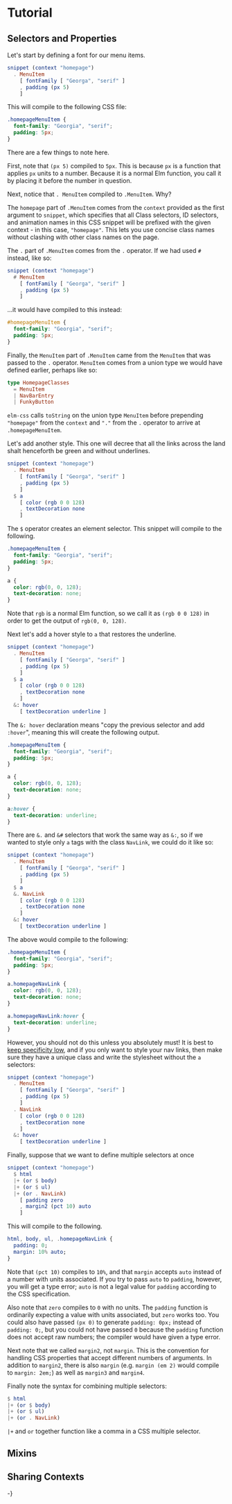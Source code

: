 # Tutorial

## Selectors and Properties

Let's start by defining a font for our menu items.

```elm
snippet (context "homepage")
  . MenuItem
    [ fontFamily [ "Georga", "serif" ]
    , padding (px 5)
    ]
```

This will compile to the following CSS file:

```css
.homepageMenuItem {
  font-family: "Georgia", "serif";
  padding: 5px;
}
```

There are a few things to note here.

First, note that `(px 5)` compiled to `5px`. This is because `px` is a function
that applies `px` units to a number. Because it is a normal Elm function, you
call it by placing it before the number in question.

Next, notice that `. MenuItem` compiled to `.MenuItem`. Why?

The `homepage` part of `.MenuItem` comes from the `context`
provided as the first argument to `snippet`, which specifies that all
Class selectors, ID selectors, and animation names in this CSS snippet
will be prefixed with the given context - in this case, `"homepage"`. This
lets you use concise class names without clashing with other class names on the
page.

The `.` part of `.MenuItem` comes from the `.` operator. If we had used
`#` instead, like so:

```elm
snippet (context "homepage")
  # MenuItem
    [ fontFamily [ "Georga", "serif" ]
    , padding (px 5)
    ]
```

...it would have compiled to this instead:

```css
#homepageMenuItem {
  font-family: "Georgia", "serif";
  padding: 5px;
}
```

Finally, the `MenuItem` part of `.MenuItem` came from the `MenuItem`
that was passed to the `.` operator. `MenuItem` comes from a union type we
would have defined earlier, perhaps like so:

```elm
type HomepageClasses
  = MenuItem
  | NavBarEntry
  | FunkyButton
```

`elm-css` calls `toString` on the union type `MenuItem` before prepending
`"homepage"` from the `context` and `"."` from the `.` operator to arrive at
`.homepageMenuItem`.

Let's add another style. This one will decree that all the links across the land
shalt henceforth be green and without underlines.

```elm
snippet (context "homepage")
  . MenuItem
    [ fontFamily [ "Georga", "serif" ]
    , padding (px 5)
    ]
  $ a
    [ color (rgb 0 0 128)
    , textDecoration none
    ]
```

The `$` operator creates an element selector. This snippet will compile to
the following.

```css
.homepageMenuItem {
  font-family: "Georgia", "serif";
  padding: 5px;
}

a {
  color: rgb(0, 0, 128);
  text-decoration: none;
}
```

Note that `rgb` is a normal Elm function, so we call it as `(rgb 0 0 128)`
in order to get the output of `rgb(0, 0, 128)`.

Next let's add a hover style to `a` that restores the underline.

```elm
snippet (context "homepage")
  . MenuItem
    [ fontFamily [ "Georga", "serif" ]
    , padding (px 5)
    ]
  $ a
    [ color (rgb 0 0 128)
    , textDecoration none
    ]
  &: hover
    [ textDecoration underline ]
```

The `&: hover` declaration means "copy the previous selector and add `:hover`",
meaning this will create the following output.

```css
.homepageMenuItem {
  font-family: "Georgia", "serif";
  padding: 5px;
}

a {
  color: rgb(0, 0, 128);
  text-decoration: none;
}

a:hover {
  text-decoration: underline;
}
```

There are `&.` and `&#` selectors that work the same way as `&:`, so if we
wanted to style only `a` tags with the class `NavLink`, we could do it like so:

```elm
snippet (context "homepage")
  . MenuItem
    [ fontFamily [ "Georga", "serif" ]
    , padding (px 5)
    ]
  $ a
  &. NavLink
    [ color (rgb 0 0 128)
    , textDecoration none
    ]
  &: hover
    [ textDecoration underline ]
```

The above would compile to the following:

```css
.homepageMenuItem {
  font-family: "Georgia", "serif";
  padding: 5px;
}

a.homepageNavLink {
  color: rgb(0, 0, 128);
  text-decoration: none;
}

a.homepageNavLink:hover {
  text-decoration: underline;
}
```

However, you should not do this unless you absolutely must! It is best to
[keep specificity low](https://css-tricks.com/strategies-keeping-css-specificity-low/),
and if you only want to style your nav links, then make sure they have a
unique class and write the stylesheet without the `a` selectors:

```elm
snippet (context "homepage")
  . MenuItem
    [ fontFamily [ "Georga", "serif" ]
    , padding (px 5)
    ]
  . NavLink
    [ color (rgb 0 0 128)
    , textDecoration none
    ]
  &: hover
    [ textDecoration underline ]
```

Finally, suppose that we want to define multiple selectors at once

```elm
snippet (context "homepage")
  $ html
  |+ (or $ body)
  |+ (or $ ul)
  |+ (or . NavLink)
    [ padding zero
    , margin2 (pct 10) auto
    ]
```

This will compile to the following.

```elm
html, body, ul, .homepageNavLink {
  padding: 0;
  margin: 10% auto;
}
```

Note that `(pct 10)` compiles to `10%`, and that `margin` accepts `auto` instead
of a number with units associated. If you try to pass `auto` to `padding`,
however, you will get a type error; `auto` is not a legal value for `padding`
according to the CSS specification.

Also note that `zero` compiles to `0` with no units. The `padding` function
is ordinarily expecting a value with units associated, but `zero` works too.
You could also have passed `(px 0)` to generate `padding: 0px;` instead of
`padding: 0;`, but you could not have passed `0` because the `padding`
function does not accept raw numbers; the compiler would have given a type error.

Next note that we called `margin2`, not `margin`. This is the convention for
handling CSS properties that accept different numbers of arguments. In addition
to `margin2`, there is also `margin` (e.g. `margin (em 2)` would compile to
`margin: 2em;`) as well as `margin3` and `margin4`.

Finally note the syntax for combining multiple selectors:

```elm
$ html
|+ (or $ body)
|+ (or $ ul)
|+ (or . NavLink)
```

`|+` and `or` together function like a comma in a CSS multiple selector.

## Mixins

## Sharing Contexts
-}
